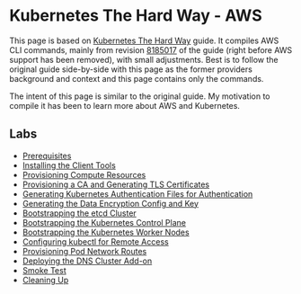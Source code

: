 # Kubernetes The Hard Way - AWS

This page is based on [Kubernetes The Hard
Way](https://github.com/kelseyhightower/kubernetes-the-hard-way/) guide. It
compiles AWS CLI commands, mainly from revision
[8185017](https://github.com/kelseyhightower/kubernetes-the-hard-way/tree/818501707e418fc4d6e6aedef8395ca368e3097e)
of the guide (right before AWS support has been removed), with small
adjustments. Best is to follow the original guide side-by-side with this page as
the former providers background and context and this page contains only the
commands.

The intent of this page is similar to the original guide. My motivation to
compile it has been to learn more about AWS and Kubernetes.

## Labs

* [Prerequisites](docs/01-prerequisites.md)
* [Installing the Client Tools](docs/02-client-tools.md)
* [Provisioning Compute Resources](docs/03-compute-resources.md)
* [Provisioning a CA and Generating TLS Certificates](docs/04-certificate-authority.md)
* [Generating Kubernetes Authentication Files for Authentication](docs/05-kubernetes-configuration-files.md)
* [Generating the Data Encryption Config and Key](docs/06-data-encryption-keys.md)
* [Bootstrapping the etcd Cluster](docs/07-bootstrapping-etcd.md)
* [Bootstrapping the Kubernetes Control Plane](docs/08-bootstrapping-kubernetes-controllers.md)
* [Bootstrapping the Kubernetes Worker Nodes](docs/09-bootstrapping-kubernetes-workers.md)
* [Configuring kubectl for Remote Access](docs/10-configuring-kubectl.md)
* [Provisioning Pod Network Routes](docs/11-pod-network-routes.md)
* [Deploying the DNS Cluster Add-on](docs/12-dns-addon.md)
* [Smoke Test](docs/13-smoke-test.md)
* [Cleaning Up](docs/14-cleanup.md)

